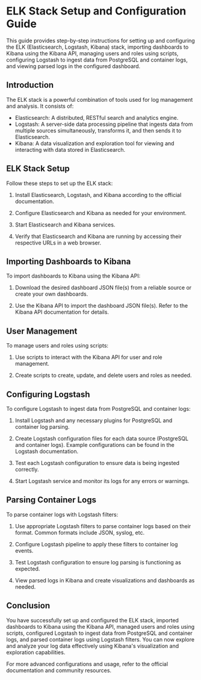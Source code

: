 # ELK Stack Setup and Configuration Guide

This guide provides step-by-step instructions for setting up and configuring the ELK (Elasticsearch, Logstash, Kibana) stack, importing dashboards to Kibana using the Kibana API, managing users and roles using scripts, configuring Logstash to ingest data from PostgreSQL and container logs, and viewing parsed logs in the configured dashboard.

## Introduction

The ELK stack is a powerful combination of tools used for log management and analysis. It consists of:

- Elasticsearch: A distributed, RESTful search and analytics engine.
- Logstash: A server-side data processing pipeline that ingests data from multiple sources simultaneously, transforms it, and then sends it to Elasticsearch.
- Kibana: A data visualization and exploration tool for viewing and interacting with data stored in Elasticsearch.

## ELK Stack Setup

Follow these steps to set up the ELK stack:

1. Install Elasticsearch, Logstash, and Kibana according to the official documentation.

2. Configure Elasticsearch and Kibana as needed for your environment.

3. Start Elasticsearch and Kibana services.

4. Verify that Elasticsearch and Kibana are running by accessing their respective URLs in a web browser.

## Importing Dashboards to Kibana

To import dashboards to Kibana using the Kibana API:

1. Download the desired dashboard JSON file(s) from a reliable source or create your own dashboards.

2. Use the Kibana API to import the dashboard JSON file(s). Refer to the Kibana API documentation for details.

## User Management

To manage users and roles using scripts:

1. Use scripts to interact with the Kibana API for user and role management.

2. Create scripts to create, update, and delete users and roles as needed.

## Configuring Logstash

To configure Logstash to ingest data from PostgreSQL and container logs:

1. Install Logstash and any necessary plugins for PostgreSQL and container log parsing.

2. Create Logstash configuration files for each data source (PostgreSQL and container logs). Example configurations can be found in the Logstash documentation.

3. Test each Logstash configuration to ensure data is being ingested correctly.

4. Start Logstash service and monitor its logs for any errors or warnings.

## Parsing Container Logs

To parse container logs with Logstash filters:

1. Use appropriate Logstash filters to parse container logs based on their format. Common formats include JSON, syslog, etc.

2. Configure Logstash pipeline to apply these filters to container log events.

3. Test Logstash configuration to ensure log parsing is functioning as expected.

4. View parsed logs in Kibana and create visualizations and dashboards as needed.

## Conclusion

You have successfully set up and configured the ELK stack, imported dashboards to Kibana using the Kibana API, managed users and roles using scripts, configured Logstash to ingest data from PostgreSQL and container logs, and parsed container logs using Logstash filters. You can now explore and analyze your log data effectively using Kibana's visualization and exploration capabilities.

For more advanced configurations and usage, refer to the official documentation and community resources.

